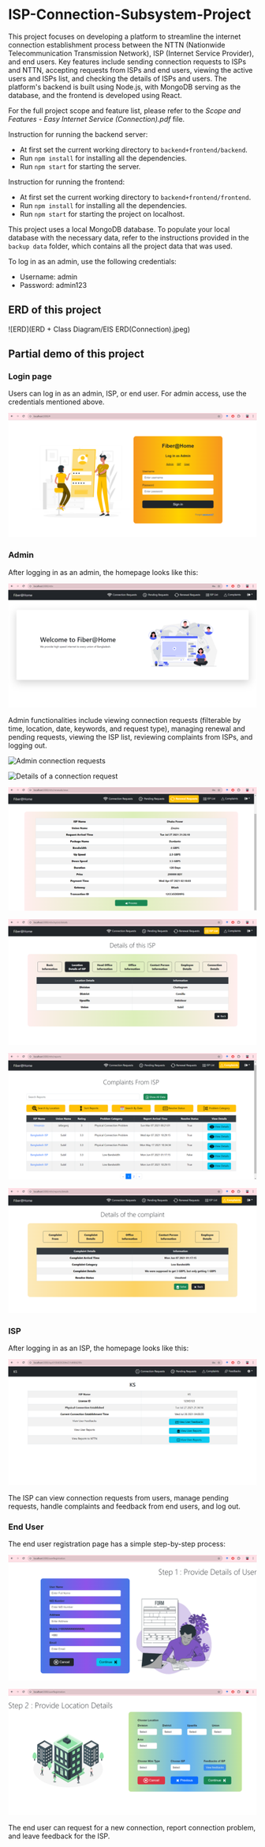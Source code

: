 # ISP-Connection-Subsystem-Project

This project focuses on developing a platform to streamline the internet connection establishment process between the NTTN (Nationwide Telecommunication Transmission Network), ISP (Internet Service Provider), and end users. Key features include sending connection requests to ISPs and NTTN, accepting requests from ISPs and end users, viewing the active users and ISPs list, and checking the details of ISPs and users. The platform's backend is built using Node.js, with MongoDB serving as the database, and the frontend is developed using React.

For the full project scope and feature list, please refer to the *Scope and Features - Easy Internet Service (Connection).pdf* file.


Instruction for running the backend server: 
- At first set the current working directory to `backend+frontend/backend`.
- Run `npm install` for installing all the dependencies.
- Run `npm start` for starting the server.


Instruction for running the frontend: 
- At first set the current working directory to `backend+frontend/frontend`.
- Run `npm install` for installing all the dependencies.
- Run `npm start` for starting the project on localhost.

This project uses a local MongoDB database. To populate your local database with the necessary data, refer to the instructions provided in the `backup data` folder, which contains all the project data that was used.

To log in as an admin, use the following credentials:

- Username: admin
- Password: admin123

## ERD of this project

![ERD](ERD  + Class Diagram/EIS ERD(Connection).jpeg)


## Partial demo of this project

### Login page

Users can log in as an admin, ISP, or end user. For admin access, use the credentials mentioned above.

![Login](images/start.png)

### Admin

After logging in as an admin, the homepage looks like this:

![Admin home](images/admin_home.png)

Admin functionalities include viewing connection requests (filterable by time, location, date, keywords, and request type), managing renewal and pending requests, viewing the ISP list, reviewing complaints from ISPs, and logging out.

![Admin connection requests](images/connection_requests_filter.png)

![Details of a connection request](details_isp_request.png)

![Admin renewal requests](images/renewal.png)

![ISP Detail](images/details_isp.png)

![ISP Complaints](images/complaints_isp_list.png)

![ISP Complaints Detail](images/complaints_isp.png)


### ISP

After logging in as an ISP, the homepage looks like this:

![ISP home](images/isp_home.png)

The ISP can view connection requests from users, manage pending requests, handle complaints and feedback from end users, and log out.

### End User

The end user registration page has a simple step-by-step process:

![End user registration](images/user_registration_step1.png)

![End user registration](images/user_registration_step2.png)

The end user can request for a new connection, report connection problem, and leave feedback for the ISP.


